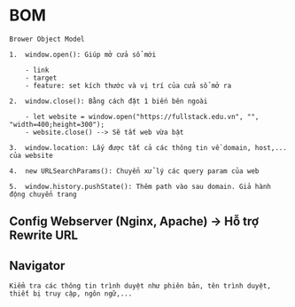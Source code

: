 # BOM

    Brower Object Model

    1.  window.open(): Giúp mở cửa sổ mới

        - link
        - target
        - feature: set kích thước và vị trí của cửa sổ mở ra

    2.  window.close(): Bằng cách đặt 1 biến bên ngoài

        - let website = window.open("https://fullstack.edu.vn", "", "width=400;height=300");
        - website.close() --> Sẽ tắt web vừa bật

    3.  window.location: Lấy được tất cả các thông tin về domain, host,... của website

    4.  new URLSearchParams(): Chuyển xử lý các query param của web

    5.  window.history.pushState(): Thêm path vào sau domain. Giả hành động chuyển trang

## Config Webserver (Nginx, Apache) -> Hỗ trợ Rewrite URL

## Navigator

    Kiểm tra các thông tin trình duyệt như phiên bản, tên trình duyệt, thiết bị truy cập, ngôn ngữ,...
